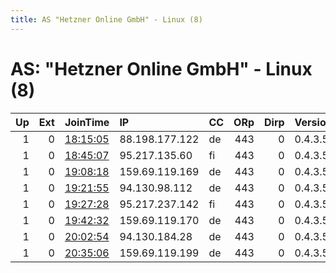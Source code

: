 ```yaml
---
title: AS "Hetzner Online GmbH" - Linux (8)
---
```


# AS: "Hetzner Online GmbH" - Linux (8)

|   Up |   Ext | JoinTime                                                                                            | IP             | CC   |   ORp |   Dirp | Version   | Contact   | Nickname   |   eFamMembers |
|-----:|------:|:----------------------------------------------------------------------------------------------------|:---------------|:-----|------:|-------:|:----------|:----------|:-----------|--------------:|
|    1 |     0 | [18:15:05](https://metrics.torproject.org/rs.html#details/0AC63BDDB1A3390A98AE50B968361F015BAD6EE5) | 88.198.177.122 | de   |   443 |      0 | 0.4.3.5   | None      | Unnamed    |             1 |
|    1 |     0 | [18:45:07](https://metrics.torproject.org/rs.html#details/F07671D992DA28551DF18C6CA616007208D5D078) | 95.217.135.60  | fi   |   443 |      0 | 0.4.3.5   | None      | Unnamed    |             1 |
|    1 |     0 | [19:08:18](https://metrics.torproject.org/rs.html#details/390D45F7E3E7FF40BCEF21FE68BCD593D57F6096) | 159.69.119.169 | de   |   443 |      0 | 0.4.3.5   | None      | Unnamed    |             1 |
|    1 |     0 | [19:21:55](https://metrics.torproject.org/rs.html#details/87B72722FD580C47C96652AC88939DDEEBF62FC7) | 94.130.98.112  | de   |   443 |      0 | 0.4.3.5   | None      | Unnamed    |             1 |
|    1 |     0 | [19:27:28](https://metrics.torproject.org/rs.html#details/07F34659F837E1EFCB129B41104D3F4F65F39CFA) | 95.217.237.142 | fi   |   443 |      0 | 0.4.3.5   | None      | Unnamed    |             1 |
|    1 |     0 | [19:42:32](https://metrics.torproject.org/rs.html#details/573154D843241AC9EED6E8F0E1F13056024E09BE) | 159.69.119.170 | de   |   443 |      0 | 0.4.3.5   | None      | Unnamed    |             1 |
|    1 |     0 | [20:02:54](https://metrics.torproject.org/rs.html#details/E63FFF914947CBB1D0042BDA8E5B56CEE6A33692) | 94.130.184.28  | de   |   443 |      0 | 0.4.3.5   | None      | Unnamed    |             1 |
|    1 |     0 | [20:35:06](https://metrics.torproject.org/rs.html#details/16EC5B79F147C6A05649E84E4AC90802446E8158) | 159.69.119.199 | de   |   443 |      0 | 0.4.3.5   | None      | Unnamed    |             1 |

